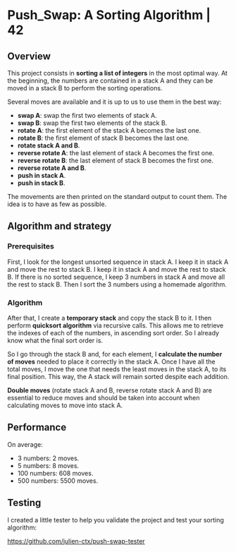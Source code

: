 # Push_Swap: A Sorting Algorithm | 42

## Overview

This project consists in **sorting a list of integers** in the most optimal way. At the beginning, the numbers are contained in a stack A and they can be moved in a stack B to perform the sorting operations.

Several moves are available and it is up to us to use them in the best way:

- **swap A**: swap the first two elements of stack A.
- **swap B**: swap the first two elements of the stack B.
- **rotate A**: the first element of the stack A becomes the last one.
- **rotate B**: the first element of stack B becomes the last one.
- **rotate stack A and B**.
- **reverse rotate A**: the last element of stack A becomes the first one. 
- **reverse rotate B**: the last element of stack B becomes the first one. 
- **reverse rotate A and B**.
- **push in stack A**.
- **push in stack B**.

The movements are then printed on the standard output to count them. The idea is to have as few as possible.

## Algorithm and strategy

### Prerequisites

First, I look for the longest unsorted sequence in stack A. I keep it in stack A and move the rest to stack B. I keep it in stack A and move the rest to stack B. If there is no sorted sequence, I keep 3 numbers in stack A and move all the rest to stack B. Then I sort the 3 numbers using a homemade algorithm.

### Algorithm

After that, I create a **temporary stack** and copy the stack B to it. I then perform **quicksort algorithm** via recursive calls. This allows me to retrieve the indexes of each of the numbers, in ascending sort order. So I already know what the final sort order is.

So I go through the stack B and, for each element, I **calculate the number of moves** needed to place it correctly in the stack A. Once I have all the total moves, I move the one that needs the least moves in the stack A, to its final position. This way, the A stack will remain sorted despite each addition.

**Double moves** (rotate stack A and B, reverse rotate stack A and B) are essential to reduce moves and should be taken into account when calculating moves to move into stack A.

## Performance
On average:

- 3 numbers: 2 moves.
- 5 numbers: 8 moves.
- 100 numbers: 608 moves.
- 500 numbers: 5500 moves.

## Testing

I created a little tester to help you validate the project and test your sorting algorithm:

https://github.com/julien-ctx/push-swap-tester
